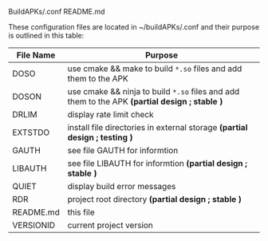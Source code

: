 BuildAPKs/.conf README.md

These configuration files are located in ~/buildAPKs/.conf and their purpose is outlined in this table:

| File Name | Purpose |
| --------- | ------- |
| DOSO      | use cmake && make to build `*.so` files and add them to the APK |
| DOSON     | use cmake && ninja to build `*.so` files and add them to the APK **(partial design ; stable )** |
| DRLIM     | display rate limit check | 
| EXTSTDO   | install file directories in external storage **(partial design ; testing )** |
| GAUTH     | see file GAUTH for informtion |
| LIBAUTH   | see file LIBAUTH for informtion **(partial design ; stable )** |
| QUIET     | display build error messages |  
| RDR       | project root directory **(partial design ; stable )** |
| README.md | this file |
| VERSIONID | current project version |
<!-- BuildAPKs/.conf README.md EOF -->
